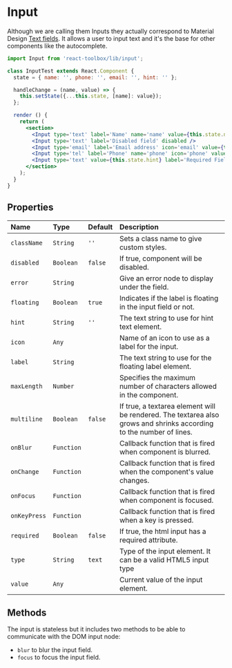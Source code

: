 # Input

Although we are calling them Inputs they actually correspond to Material Design [Text fields](https://www.google.com/design/spec/components/text-fields.html). It allows a user to input text and it's the base for other components like the autocomplete.

<!-- example -->
```jsx
import Input from 'react-toolbox/lib/input';

class InputTest extends React.Component {
  state = { name: '', phone: '', email: '', hint: '' };

  handleChange = (name, value) => {
    this.setState({...this.state, [name]: value});
  };

  render () {
    return (
      <section>
        <Input type='text' label='Name' name='name' value={this.state.name} onChange={this.handleChange.bind(this, 'name')} maxLength={16 } />
        <Input type='text' label='Disabled field' disabled />
        <Input type='email' label='Email address' icon='email' value={this.state.email} onChange={this.handleChange.bind(this, 'email')} />
        <Input type='tel' label='Phone' name='phone' icon='phone' value={this.state.phone} onChange={this.handleChange.bind(this, 'phone')} />
        <Input type='text' value={this.state.hint} label='Required Field' hint='With Hint' required onChange={this.handleChange.bind(this, 'hint')} icon={<span>J</span>} />
      </section>
    );
  }
}
```

## Properties

| Name            | Type          | Default         | Description|
|:-----|:-----|:-----|:-----|
| `className`     | `String`      | `''`            | Sets a class name to give custom styles.|
| `disabled`      | `Boolean`     | `false`         | If true, component will be disabled.|
| `error`         | `String`      |                 | Give an error node to display under the field.|
| `floating`      | `Boolean`     | `true`          | Indicates if the label is floating in the input field or not.|
| `hint`          | `String`      | `''`            | The text string to use for hint text element.|
| `icon`          | `Any`         |                 | Name of an icon to use as a label for the input.|
| `label`         | `String`      |                 | The text string to use for the floating label element.|
| `maxLength`     | `Number`      |                 |Specifies the maximum number of characters allowed in the component.|
| `multiline`     | `Boolean`     | `false`         | If true, a textarea element will be rendered. The textarea also grows and shrinks according to the number of lines.|
| `onBlur`        | `Function`    |                 | Callback function that is fired when component is blurred.|
| `onChange`      | `Function`    |                 | Callback function that is fired when the component's value changes.|
| `onFocus`       | `Function`    |                 | Callback function that is fired when component is focused.|
| `onKeyPress`    | `Function`    |                 | Callback function that is fired when a key is pressed.|
| `required`      | `Boolean`     | `false`         | If true, the html input has a required attribute.|
| `type`          | `String`      | `text`          | Type of the input element. It can be a valid HTML5 input type|
| `value`         | `Any`         |                 | Current value of the input element.|

## Methods

The input is stateless but it includes two methods to be able to communicate with the DOM input node:

- `blur` to blur the input field.
- `focus` to focus the input field.
